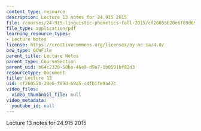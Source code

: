 ```yaml
---
content_type: resource
description: Lecture 13 notes for 24.915 2015
file: /courses/24-915-linguistic-phonetics-fall-2015/cf26055b20e6f89d69a5c4fb1fe9a47c_MIT24_915F15_lec13.pdf
file_type: application/pdf
learning_resource_types:
- Lecture Notes
license: https://creativecommons.org/licenses/by-nc-sa/4.0/
ocw_type: OCWFile
parent_title: Lecture Notes
parent_type: CourseSection
parent_uid: b64c2320-58ba-46e9-d9a7-1b0591bf82d3
resourcetype: Document
title: Lecture 13
uid: cf26055b-20e6-f89d-69a5-c4fb1fe9a47c
video_files:
  video_thumbnail_file: null
video_metadata:
  youtube_id: null
---
```

Lecture 13 notes for 24.915 2015